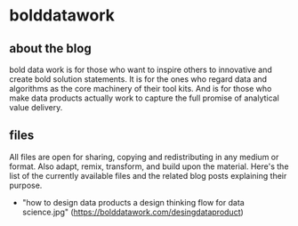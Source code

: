 # bolddatawork

## about the blog

bold data work is for those who want to inspire others to innovative and create bold solution statements. It is for the ones who regard data and algorithms as the core machinery of their tool kits. And is for those who make data products actually work to capture the full promise of analytical value delivery.

## files

All files are open for sharing, copying and redistributing in any medium or format. Also adapt, remix, transform, and build upon the material. Here's the list of the currently available files and the related blog posts explaining their purpose.

* "how to design data products a design thinking flow for data science.jpg" (https://bolddatawork.com/desingdataproduct)
